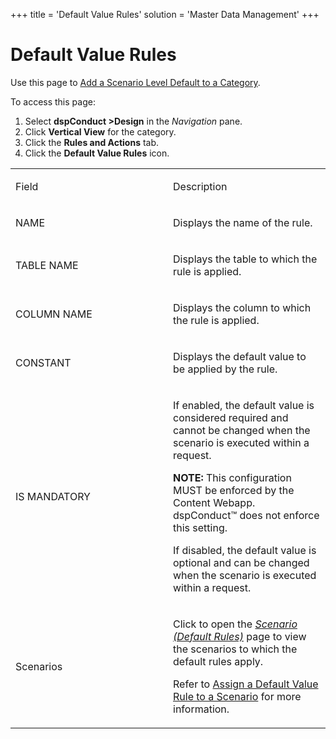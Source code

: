 +++
title = 'Default Value Rules'
solution = 'Master Data Management'
+++

# Default Value Rules

<div class="use">

Use this page to [Add a Scenario Level Default to a
Category](../Use_Cases/Add_a_Scenario_Level_Default_Value_Rule_to_a_Category.htm).

</div>

To access this page:

1.  Select <span style="font-weight: bold;">dspConduct
    \></span>**Design** in the *Navigation* pane.
2.  Click **Vertical View** for the category.
3.  Click the <span style="font-weight: bold;">Rules and Actions</span>
    tab.
4.  Click the **Default Value Rules** icon.

<table>
<colgroup>
<col style="width: 50%" />
<col style="width: 50%" />
</colgroup>
<tbody>
<tr class="odd">
<td><p>Field</p></td>
<td><p>Description</p></td>
</tr>
<tr class="even">
<td><p>NAME</p></td>
<td><p>Displays the name of the rule.</p></td>
</tr>
<tr class="odd">
<td><p>TABLE NAME</p></td>
<td><p>Displays the table to which the rule is applied.</p></td>
</tr>
<tr class="even">
<td><p>COLUMN NAME</p></td>
<td><p>Displays the column to which the rule is applied.</p></td>
</tr>
<tr class="odd">
<td><p>CONSTANT</p></td>
<td><p>Displays the default value to be applied by the rule.</p></td>
</tr>
<tr class="even">
<td><p>IS MANDATORY</p></td>
<td><p>If enabled, the default value is considered required and cannot be changed when the scenario is executed within a request.</p>
<p><strong>NOTE:</strong> This configuration MUST be enforced by the Content Webapp. dspConduct™ does not enforce this setting.</p>
<p>If disabled, the default value is optional and can be changed when the scenario is executed within a request.</p></td>
</tr>
<tr class="odd">
<td><p>Scenarios</p></td>
<td><p>Click to open the <span style="font-style: italic;"><a href="Scenario_Default_Rules.htm">Scenario (Default Rules)</a></span> page to view the scenarios to which the default rules apply.</p>
<p>Refer to <a href="../Use_Cases/Assign_a_Default_Value_Rule_to_a_Scenario.htm">Assign a Default Value Rule to a Scenario</a> for more information.</p></td>
</tr>
</tbody>
</table>
